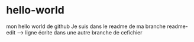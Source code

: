 # hello-world
mon hello world de github
Je suis dans le readme de ma branche readme-edit --> ligne écrite dans une autre branche de cefichier
